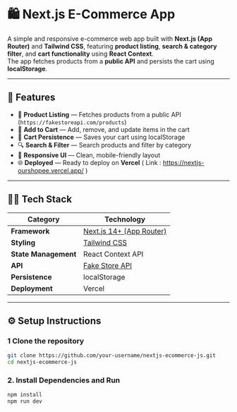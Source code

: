 # 🛍️ Next.js E-Commerce App

A simple and responsive e-commerce web app built with **Next.js (App Router)** and **Tailwind CSS**, featuring **product listing**, **search & category filter**, and **cart functionality** using **React Context**.  
The app fetches products from a **public API** and persists the cart using **localStorage**.  

---

## 🚀 Features

- 🧾 **Product Listing** — Fetches products from a public API (`https://fakestoreapi.com/products`)  
- 🛒 **Add to Cart** — Add, remove, and update items in the cart  
- 💾 **Cart Persistence** — Saves your cart using localStorage  
- 🔍 **Search & Filter** — Search products and filter by category  
- 📱 **Responsive UI** — Clean, mobile-friendly layout  
- 🌐 **Deployed** — Ready to deploy on **Vercel** ( Link : https://nextjs-ourshopee.vercel.app/ )

---

## 🧑‍💻 Tech Stack

| Category | Technology |
|-----------|-------------|
| **Framework** | [Next.js 14+ (App Router)](https://nextjs.org/) |
| **Styling** | [Tailwind CSS](https://tailwindcss.com/) |
| **State Management** | React Context API |
| **API** | [Fake Store API](https://fakestoreapi.com/products) |
| **Persistence** | localStorage |
| **Deployment** | Vercel|

---

## ⚙️ Setup Instructions

### 1️ Clone the repository
```bash
git clone https://github.com/your-username/nextjs-ecommerce-js.git
cd nextjs-ecommerce-js
```

### 2. Install Dependencies and Run 
```bash
npm install
npm run dev
```



